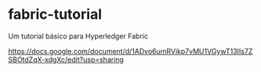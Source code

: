 # fabric-tutorial
Um tutorial básico para Hyperledger Fabric

https://docs.google.com/document/d/1ADvo6umRVikp7vMU1VGywT13IIs7ZSBOtdZqX-xdgXc/edit?usp=sharing
